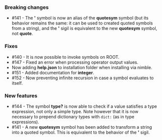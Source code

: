 ### Breaking changes

* #141 - The **'** symbol is now an alias of the **quotesym** symbol (but its behavior remains the same: it can be used to created quoted symbols from a string), and the **'** sigil is equivalent to the new **quotesym** symbol, not **quote**.

### Fixes

* #140 - It is now possible to invoke symbols on ROOT.
* #147 - Fixed an error when processing operator output values.
* Now adding **help.json** to installation folder when installing via nimble.
* #151 - Added documentation for **integer**.
* #152 - Now preventing infinite recursion in case a symbol evaluates to itself.

### New features

* #144 - The symbol **type?** is now able to check if a value satisfies a type expression, not only a simple type. Note however that it is now necessary to prepend dictionary types with `dict:` (as in type expressions).
* #141 - A new **quotesym** symbol has been added to transform a string into a quoted symbol. This is equivalent to the behavior of the **'** sigil.
